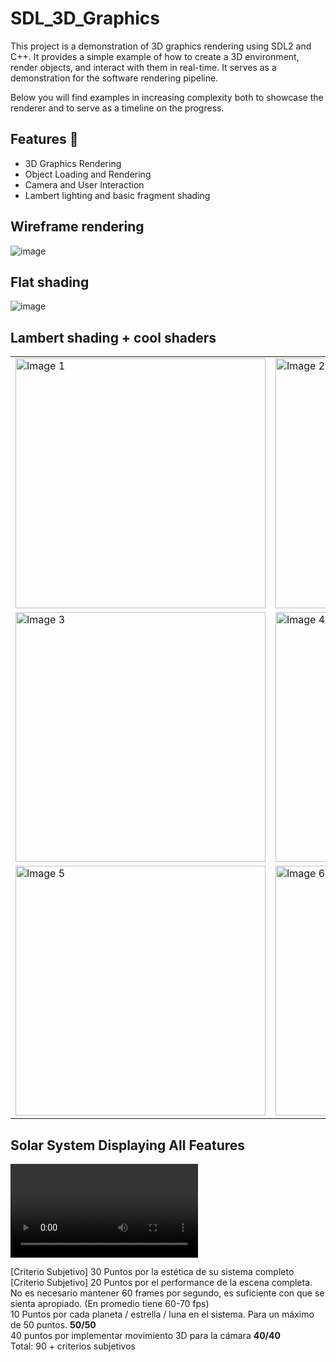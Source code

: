 # SDL_3D_Graphics
This project is a demonstration of 3D graphics rendering using SDL2 and C++. It provides a simple example of how to create a 3D environment, render objects, and interact with them in real-time. It serves as a demonstration
for the software rendering pipeline.

Below you will find examples in increasing complexity both to showcase the renderer and to serve as a timeline on the progress.

## Features 🚀

- 3D Graphics Rendering
- Object Loading and Rendering
- Camera and User Interaction
- Lambert lighting and basic fragment shading
  
## Wireframe rendering 
![image](https://github.com/adrianrb469/SDL_3D_Graphics/assets/68407469/caa223ce-fe66-4562-90fc-1da84ddbf73f)

## Flat shading
![image](https://github.com/adrianrb469/SDL_3D_Graphics/assets/68407469/21d3ea90-e40b-430c-8d50-423e7c5ab18b)

## Lambert shading + cool shaders 
<table>
  <tr>
    <td><img width="400" height="400" src="https://github.com/adrianrb469/SDL_3D_Graphics/assets/68407469/17bc45e8-590f-45ba-a4fd-b5ed8e4dfaeb" alt="Image 1"></td>
    <td><img width="400" height="400" src="https://github.com/adrianrb469/SDL_3D_Graphics/assets/68407469/623f9584-5fcb-4767-befd-647201d923ca" alt="Image 2"></td>
  </tr>
  <tr>
    <td><img width="400" height="400" src="https://github.com/adrianrb469/SDL_3D_Graphics/assets/68407469/9ae429ee-b6ba-4185-8b45-647f51b1d9d4" alt="Image 3"></td>
    <td><img width="400" height="400" src="https://github.com/adrianrb469/SDL_3D_Graphics/assets/68407469/71096707-7bbb-400f-b0c8-afba52a09228" alt="Image 4"></td>
  </tr>
  <tr>
    <td><img width="400" height="400"src="https://github.com/adrianrb469/SDL_3D_Graphics/assets/68407469/6b551d64-f16b-4994-951f-b0cde441ac22" alt="Image 5"></td>
    <td><img width="400" height="400" src="https://github.com/adrianrb469/SDL_3D_Graphics/assets/68407469/6d5c61b4-5c41-435e-8105-081cd57463ee" alt="Image 6"></td>
  </tr>
</table>

## Solar System Displaying All Features

  <video src="https://github.com/adrianrb469/SDL_3D_Graphics/assets/68407469/41bfc911-9f95-4126-8100-cabfd231fc34"></video>

[Criterio Subjetivo] 30 Puntos por la estética de su sistema completo <br>
[Criterio Subjetivo] 20 Puntos por el performance de la escena completa. No es necesario mantener 60 frames por segundo, es suficiente con que se sienta apropiado.  (En promedio tiene 60-70 fps) <br>
10 Puntos por cada planeta / estrella / luna en el sistema. Para un máximo de 50 puntos. <b>50/50</b> <br>
40 puntos por implementar movimiento 3D para la cámara <b>40/40</b> <br>
Total: 90 + criterios subjetivos
